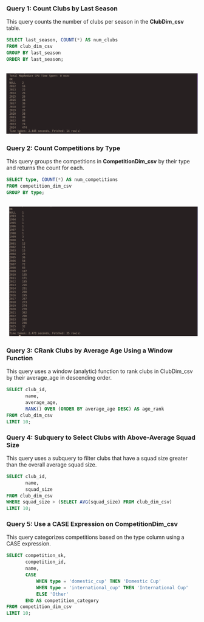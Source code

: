 

### Query 1: Count Clubs by Last Season  
This query counts the number of clubs per season in the **ClubDim_csv** table.

```sql
SELECT last_season, COUNT(*) AS num_clubs
FROM club_dim_csv
GROUP BY last_season
ORDER BY last_season;
```

![alt text](LoadDataToHive/Imgs/Img1.png)
---


### Query 2: Count Competitions by Type  
This query groups the competitions in **CompetitionDim_csv** by their type and returns the count for each.

```sql
SELECT type, COUNT(*) AS num_competitions
FROM competition_dim_csv
GROUP BY type;
```
![alt text](LoadDataToHive/Imgs/Img2.png)
---

### Query 3: CRank Clubs by Average Age Using a Window Function
This query uses a window (analytic) function to rank clubs in ClubDim_csv by their average_age in descending order.

```sql
SELECT club_id,
       name,
       average_age,
       RANK() OVER (ORDER BY average_age DESC) AS age_rank
FROM club_dim_csv
LIMIT 10;

```


### Query 4: Subquery to Select Clubs with Above-Average Squad Size
This query uses a subquery to filter clubs that have a squad size greater than the overall average squad size.
```sql
SELECT club_id,
       name,
       squad_size
FROM club_dim_csv
WHERE squad_size > (SELECT AVG(squad_size) FROM club_dim_csv)
LIMIT 10;

```



### Query 5: Use a CASE Expression on CompetitionDim_csv
This query categorizes competitions based on the type column using a CASE expression.

```sql
SELECT competition_sk,
       competition_id,
       name,
       CASE 
           WHEN type = 'domestic_cup' THEN 'Domestic Cup'
           WHEN type = 'international_cup' THEN 'International Cup'
           ELSE 'Other'
       END AS competition_category
FROM competition_dim_csv
LIMIT 10;

```


